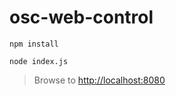 # osc-web-control

```
npm install
```

```
node index.js
```

> Browse to [http://localhost:8080](http://localhost:8080)
